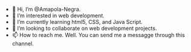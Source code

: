 - 👋 Hi, I’m @Amapola-Negra.
- 👀 I’m interested in web development.
- 🌱 I’m currently learning html5, CSS, and Java Script.
- 💞️ I’m looking to collaborate on web development projects.
- 📫 How to reach me. Well. You can send me a messagge through this channel.

<!---
Amapola-Negra/Amapola-Negra is a ✨ special ✨ repository because its `README.md` (this file) appears on your GitHub profile.
You can click the Preview link to take a look at your changes.
--->
